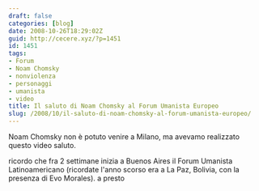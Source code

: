 ```yaml
---
draft: false
categories: [blog]
date: 2008-10-26T18:29:02Z
guid: http://cecere.xyz/?p=1451
id: 1451
tags:
- Forum
- Noam Chomsky
- nonviolenza
- personaggi
- umanista
- video
title: Il saluto di Noam Chomsky al Forum Umanista Europeo
slug: /2008/10/il-saluto-di-noam-chomsky-al-forum-umanista-europeo/
---
```


Noam Chomsky non è potuto venire a Milano, ma avevamo realizzato questo video saluto.

ricordo che fra 2 settimane inizia a Buenos Aires il Forum Umanista Latinoamericano (ricordate l'anno scorso era a La Paz, Bolivia, con la presenza di Evo Morales). a presto

 